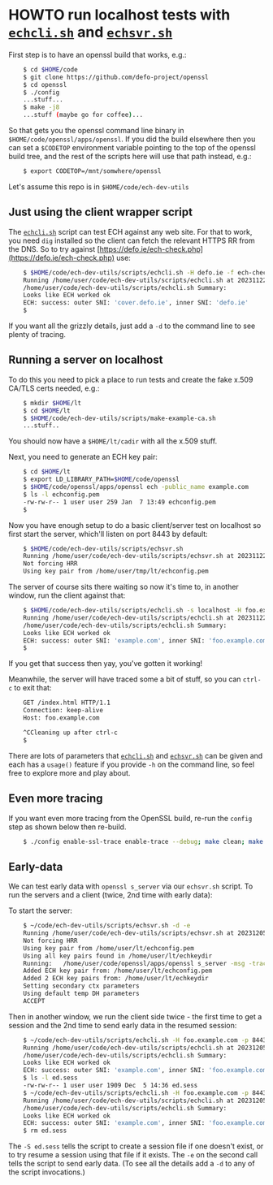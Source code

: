 # HOWTO run localhost tests with [``echcli.sh``](../scripts/echcli.sh) and [``echsvr.sh``](../scripts/echsvr.sh)

First step is to have an openssl build that works, e.g.:

```bash
    $ cd $HOME/code
    $ git clone https://github.com/defo-project/openssl
    $ cd openssl
    $ ./config
    ...stuff...
    $ make -j8
    ...stuff (maybe go for coffee)...
```

So that gets you the openssl command line binary in
``$HOME/code/openssl/apps/openssl``. If you did the build elsewhere then you
can set a ``$CODETOP`` environment variable pointing to the top of the openssl
build tree, and the rest of the scripts here will use that path instead, e.g.:

```bash
    $ export CODETOP=/mnt/somwhere/openssl
```
Let's assume this repo is in ``$HOME/code/ech-dev-utils``

## Just using the client wrapper script

The [``echcli.sh``](../scripts/echcli.sh) script can test ECH against any web site. For that to work,
you need ``dig`` installed so the client can fetch the relevant HTTPS RR from
the DNS. So to try against [https://defo.ie/ech-check.php](https://defo.ie/ech-check.php)
use:

```bash
    $ $HOME/code/ech-dev-utils/scripts/echcli.sh -H defo.ie -f ech-check.php
    Running /home/user/code/ech-dev-utils/scripts/echcli.sh at 20231122-132950
    /home/user/code/ech-dev-utils/scripts/echcli.sh Summary: 
    Looks like ECH worked ok
    ECH: success: outer SNI: 'cover.defo.ie', inner SNI: 'defo.ie'
    $ 
```

If you want all the grizzly details, just add a ``-d`` to the command line to
see plenty of tracing.

## Running a server on localhost

To do this you need to pick a place to run tests and create the fake x.509
CA/TLS certs needed, e.g.:

```bash
    $ mkdir $HOME/lt
    $ cd $HOME/lt
    $ $HOME/code/ech-dev-utils/scripts/make-example-ca.sh
    ...stuff..
```
You should now have a ``$HOME/lt/cadir`` with all the
x.509 stuff.

Next, you need to generate an ECH key pair:

```bash
    $ cd $HOME/lt
    $ export LD_LIBRARY_PATH=$HOME/code/openssl
    $ $HOME/code/openssl/apps/openssl ech -public_name example.com
    $ ls -l echconfig.pem
    -rw-rw-r-- 1 user user 259 Jan  7 13:49 echconfig.pem
    $
```
Now you have enough setup to do a basic client/server test
on localhost so first start the server, which'll listen on
port 8443 by default:

```bash
    $ $HOME/code/ech-dev-utils/scripts/echsvr.sh
    Running /home/user/code/ech-dev-utils/scripts/echsvr.sh at 20231122-131852
    Not forcing HRR
    Using key pair from /home/user/tmp/lt/echconfig.pem
```

The server of course sits there waiting so now it's time to, in another window,
run the client against that:

```bash
    $ $HOME/code/ech-dev-utils/scripts/echcli.sh -s localhost -H foo.example.com -p 8443 -P echconfig.pem -f index.html
    Running /home/user/code/ech-dev-utils/scripts/echcli.sh at 20231122-132007
    /home/user/code/ech-dev-utils/scripts/echcli.sh Summary: 
    Looks like ECH worked ok
    ECH: success: outer SNI: 'example.com', inner SNI: 'foo.example.com'
    $
```
If you get that success then yay, you've gotten it working!

Meanwhile, the server will have traced some a bit of stuff, so you can
``ctrl-c`` to exit that:

```bash
    GET /index.html HTTP/1.1
    Connection: keep-alive
    Host: foo.example.com

    ^CCleaning up after ctrl-c
    $
```

There are lots of parameters that [``echcli.sh``](../scripts/echcli.sh) and
[``echsvr.sh``](../scripts/echsrv.sh) can be given
and each has a ``usage()`` feature if you provide ``-h`` on the command line,
so feel free to explore more and play about.

## Even more tracing

If you want even more tracing from the OpenSSL build, re-run the
``config`` step as shown below then re-build.

```bash
    $ ./config enable-ssl-trace enable-trace --debug; make clean; make -j8
```

## Early-data

We can test early data with ``openssl s_server`` via our ``echsvr.sh`` script.
To run the servers and a client (twice, 2nd time with early data):

To start the server:

```bash
    $ ~/code/ech-dev-utils/scripts/echsvr.sh -d -e
    Running /home/user/code/ech-dev-utils/scripts/echsvr.sh at 20231205-143428
    Not forcing HRR
    Using key pair from /home/user/lt/echconfig.pem
    Using all key pairs found in /home/user/lt/echkeydir 
    Running:   /home/user/code/openssl/apps/openssl s_server -msg -trace  -tlsextdebug -ign_eof -key /home/user/lt/cadir/example.com.priv -cert /home/user/lt/cadir/example.com.crt -key2 /home/user/lt/cadir/foo.example.com.priv -cert2 /home/user/lt/cadir/foo.example.com.crt  -CApath /home/user/lt/cadir/  -port 8443  -tls1_3   -ech_key /home/user/lt/echconfig.pem  -ech_dir /home/user/lt/echkeydir -servername example.com   -alpn http/1.1,h2       -early_data -no_anti_replay  
    Added ECH key pair from: /home/user/lt/echconfig.pem
    Added 2 ECH key pairs from: /home/user/lt/echkeydir
    Setting secondary ctx parameters
    Using default temp DH parameters
    ACCEPT

```

Then in another window, we run the client side twice - the first time
to get a session and the 2nd time to send early data in the resumed
session:

```bash
    $ ~/code/ech-dev-utils/scripts/echcli.sh -H foo.example.com -p 8443 -s localhost -P echconfig.pem -S ed.sess
    Running /home/user/code/ech-dev-utils/scripts/echcli.sh at 20231205-143657
    /home/user/code/ech-dev-utils/scripts/echcli.sh Summary: 
    Looks like ECH worked ok
    ECH: success: outer SNI: 'example.com', inner SNI: 'foo.example.com'
    $ ls -l ed.sess
    -rw-rw-r-- 1 user user 1909 Dec  5 14:36 ed.sess
    $ ~/code/ech-dev-utils/scripts/echcli.sh -H foo.example.com -p 8443 -s localhost -P echconfig.pem -S ed.sess -e
    Running /home/user/code/ech-dev-utils/scripts/echcli.sh at 20231205-143708
    /home/user/code/ech-dev-utils/scripts/echcli.sh Summary: 
    Looks like ECH worked ok
    ECH: success: outer SNI: 'example.com', inner SNI: 'foo.example.com'
    $ rm ed.sess
```

The ``-S ed.sess`` tells the script to create a session file if one doesn't exist,
or to try resume a session using that file if it exists. The ``-e`` on the second
call tells the script to send early data. (To see all the details add a ``-d`` to
any of the script invocations.)
